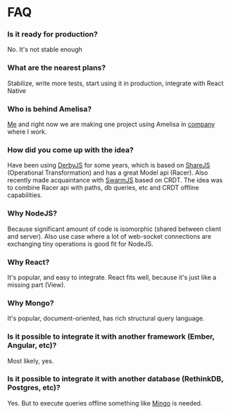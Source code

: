 # FAQ

### Is it ready for production?

No. It's not stable enough

### What are the nearest plans?

Stabilize, write more tests, start using it in production, integrate with React Native

### Who is behind Amelisa?

[Me](https://github.com/vmakhaev) and right now we are making one project using Amelisa in [company](http://decisionmapper.com/) where I work.

### How did you come up with the idea?

Have been using [DerbyJS](http://derbyjs.com/) for some years, which is based on [ShareJS](https://github.com/share/ShareJS) (Operational Transformation) and has a great Model api (Racer). Also recently made acquaintance with [SwarmJS](https://github.com/gritzko/swarm) based on CRDT. The idea was to combine Racer api with paths, db queries, etc and CRDT offline capabilities.

### Why NodeJS?

Because significant amount of code is isomorphic (shared between client and server). Also use case where a lot of web-socket connections are exchanging tiny operations is good fit for NodeJS.

### Why React?

It's popular, and easy to integrate. React fits well, because it's just like a missing part (View).

### Why Mongo?

It's popular, document-oriented, has rich structural query language.

### Is it possible to integrate it with another framework (Ember, Angular, etc)?

Most likely, yes.

### Is it possible to integrate it with another database (RethinkDB, Postgres, etc)?

Yes. But to execute queries offline something like [Mingo](https://github.com/kofrasa/mingo) is needed.
